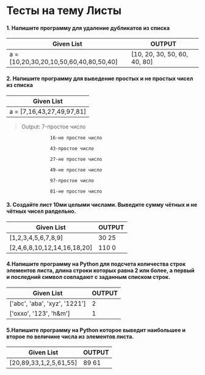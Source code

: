 # Тесты на тему Листы

#### 1. Напишите программу для удаление дубликатов из списка


| Given List | OUTPUT |
|   ---   |   ---  |
| a = [10,20,30,20,10,50,60,40,80,50,40] | [10, 20, 30, 50, 60, 40, 80] |


#### 2. Напишите программу для выведение простых и не простых чисел из списка


| Given List |
|   ---   |
| a = [7,16,43,27,49,97,81] | 
                    
                    
>Output:                   7-простое число
                    
                    16-не простое число
                    
                    43-простое число
                    
                    27-не простое число
                    
                    49-не простое число
                    
                    97-простое число
                    
                    81-не простое число 


#### 3. Создайте лист 10ми целыми числами. Выведите сумму чётных и не чётных чисел ралдельно.


| Given List | OUTPUT |
|   ---   |   ---  |
| [1,2,3,4,5,6,7,8,9] | 30   25 |
| [2,4,6,8,10,12,14,16,18,20] | 110   0 |


#### 4.Напишите программу на Python для подсчета количества строк элементов листа, длина строки которых равна 2 или более, а первый и последний символ совпадают с заданным списком строк.


| Given List | OUTPUT |
|   ---   |   ---  |
| ['abc', 'aba', 'xyz', '1221'] | 2 |
| ['oxxo', '123', 'h&m'] | 1 |

#### 5.Напишите программу на Python которое выведит наибольшее и второе по величине числа из элементов листа.

| Given List | OUTPUT |
|   ---   |   ---  |
| [20,89,33,1,2,5,61,55] | 89 61 

